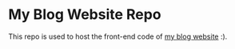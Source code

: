 # My Blog Website Repo

This repo is used to host the front-end code of [my blog website](https://www.m0rtzz.com) :).
